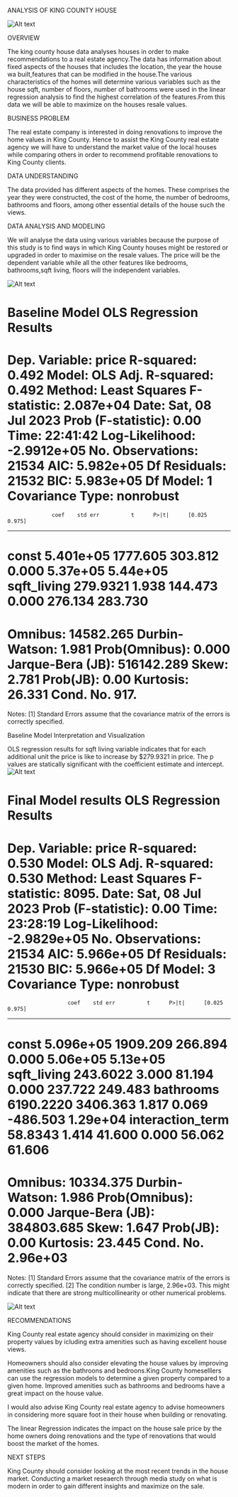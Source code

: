 ANALYSIS OF KING COUNTY HOUSE

![Alt text](20230709_103354-2.jpg)

OVERVIEW

The king county house data analyses houses in order to make recommendations to a real estate agency.The data has information about fixed aspects of the houses that includes the location, the year the house wa built,features that can be modified in the house.The various characteristics of the homes will determine various variables such as the house sqft, number of floors, number of bathrooms were used in the linear regression analysis to find the highest correlation of the features.From this data we will be able to maximize on the houses resale values.

BUSINESS PROBLEM

The real estate company is interested in doing renovations to improve the home values in King County. Hence to assist the King County real estate agency we will have to understand the market value of the local houses while comparing others in order to recommend profitable renovations to King County clients.

DATA UNDERSTANDING

The data provided  has different aspects of the homes. These comprises the year they were constructed, the cost of the home, the number of bedrooms, bathrooms and floors, among other essential details of the house such the views.

DATA ANALYSIS AND MODELING

We will analyse the data using various variables because the purpose of this study is to find ways in which King County houses might be restored or upgraded in order to maximise on the resale values.
The price will be the dependent variable while all the other features like bedrooms, bathrooms,sqft living, floors will the independent variables.

![Alt text](image.png)

Baseline Model
          OLS Regression Results                            
==============================================================================
Dep. Variable:                  price   R-squared:                       0.492
Model:                            OLS   Adj. R-squared:                  0.492
Method:                 Least Squares   F-statistic:                 2.087e+04
Date:                Sat, 08 Jul 2023   Prob (F-statistic):               0.00
Time:                        22:41:42   Log-Likelihood:            -2.9912e+05
No. Observations:               21534   AIC:                         5.982e+05
Df Residuals:                   21532   BIC:                         5.983e+05
Df Model:                           1                                         
Covariance Type:            nonrobust                   
===============================================================================
                  coef    std err          t      P>|t|      [0.025      0.975]
-------------------------------------------------------------------------------
const        5.401e+05   1777.605    303.812      0.000    5.37e+05    5.44e+05
sqft_living   279.9321      1.938    144.473      0.000     276.134     283.730
==============================================================================
Omnibus:                    14582.265   Durbin-Watson:                   1.981
Prob(Omnibus):                  0.000   Jarque-Bera (JB):           516142.289
Skew:                           2.781   Prob(JB):                         0.00
Kurtosis:                      26.331   Cond. No.                         917.
==============================================================================

Notes:
[1] Standard Errors assume that the covariance matrix of the errors is correctly specified.

Baseline Model Interpretation and Visualization

 OLS regression results for sqft living variable indicates that for each additional unit the price is like to increase by $279.9321 in price.
The p values are statically significant with the coefficient estimate and intercept.
![Alt text](image-1.png)

Final Model results
OLS Regression Results                            
==============================================================================
Dep. Variable:                  price   R-squared:                       0.530
Model:                            OLS   Adj. R-squared:                  0.530
Method:                 Least Squares   F-statistic:                     8095.
Date:                Sat, 08 Jul 2023   Prob (F-statistic):               0.00
Time:                        23:28:19   Log-Likelihood:            -2.9829e+05
No. Observations:               21534   AIC:                         5.966e+05
Df Residuals:                   21530   BIC:                         5.966e+05
Df Model:                           3                                         
Covariance Type:            nonrobust                                         
====================================================================================
                       coef    std err          t      P>|t|      [0.025      0.975]
------------------------------------------------------------------------------------
const             5.096e+05   1909.209    266.894      0.000    5.06e+05    5.13e+05
sqft_living        243.6022      3.000     81.194      0.000     237.722     249.483
bathrooms         6190.2220   3406.363      1.817      0.069    -486.503    1.29e+04
interaction_term    58.8343      1.414     41.600      0.000      56.062      61.606
==============================================================================
Omnibus:                    10334.375   Durbin-Watson:                   1.986
Prob(Omnibus):                  0.000   Jarque-Bera (JB):           384803.685
Skew:                           1.647   Prob(JB):                         0.00
Kurtosis:                      23.445   Cond. No.                     2.96e+03
==============================================================================

Notes:
[1] Standard Errors assume that the covariance matrix of the errors is correctly specified.
[2] The condition number is large, 2.96e+03. This might indicate that there are
strong multicollinearity or other numerical problems.

![Alt text](image-3.png)

RECOMMENDATIONS

King County real estate agency should consider in maximizing on their property values by icluding extra amenities such as having excellent house views.

Homeowners should also consider elevating the house values by improving amenities such as the bathroons and bedroons.King County homeselllers can use the regression models to determine a given property  compared to a given home. Improved amenities such as bathrooms and bedrooms have a great impact on the house value.

I would also advise King County real estate agency to advise homeowners in considering more square foot in their house when building or renovating.

The linear Regression indicates the impact on the house sale price by the home owners doing renovations and the type of renovations that would boost the market of the homes.

NEXT STEPS

King County should consider looking at the most recent trends in the house market. Conducting a market reseaerch through media study on what is modern in order to gain different insights and maximize on the sale.
